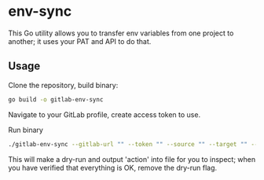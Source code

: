 # env-sync

This Go utility allows you to transfer env variables from one project to another; it uses your PAT and API to do that.

## Usage

Clone the repository, build binary:

```bash
go build -o gitlab-env-sync
```

Navigate to your GitLab profile, create access token to use.

Run binary

```bash
./gitlab-env-sync --gitlab-url "" --token "" --source "" --target "" --dry-run
```

This will make a dry-run and output 'action' into file for you to inspect; when you have verified that everything is OK, remove the dry-run flag.

